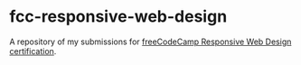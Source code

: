 # fcc-responsive-web-design
A repository of my submissions for [freeCodeCamp Responsive Web Design certification](https://www.freecodecamp.org/learn/responsive-web-design/).
